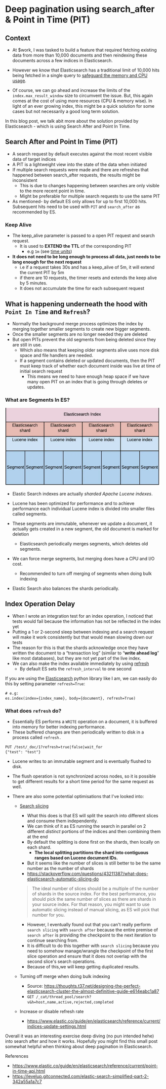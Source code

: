 # **Deep pagination using search_after & Point in Time (PIT)**


## Context
* At $work, I was tasked to build a feature that required fetching existing data from more than 10,000 documents and then reindexing these documents across a few indices in Elasticsearch.

* However we know that Elasticsearch has a traditional limit of 10,000 hits being fetched in a single query to [safeguard the memory and CPU usage](https://www.elastic.co/guide/en/elasticsearch/reference/current/paginate-search-results.html#:~:text=For%20deep%20pages%20or%20large,safeguard%20set%20by%20the%20index).

* Of course, we can go ahead and increase the limits of the `index.max_result_window` size to circumvent the issue. But, this again comes at the cost of using more resources (CPU & memory wise). In light of an ever growing index, this might be a quick solution for some cases but not necessarily a good long term solution.

In this blog post, we talk abit more about the solution provided by Elasticsearch - which is using Search After and Point In Time.


## Search After and Point In Time (PIT)
- A search request by default executes against the most recent visible data of target indices
- A PIT is a lightweight view into the state of the data when initiated
- If multiple search requests were made and there are refreshes that happened between search_after requests, the results might be inconsistent
    - This is due to changes happening between searches are only visible to the more recent point in time.
    - Might be preferable for multiple search requests to use the same PIT
- As mentioned- by default ES only allows for up to first 10,000 hits. Subsequent hits need to be used with `PIT` and `search_after` as recommended by ES.

### Keep Alive
- The keep_alive parameter is passed to a open PIT request and search request.
    - It is used to **EXTEND the TTL** of the corresponding PIT
        - e.g `1m` (see [time units](https://www.elastic.co/guide/en/elasticsearch/reference/current/api-conventions.html#time-units))
- **It does not need to be long enough to process all data, just needs to be long enough for the next request**
    - i.e if a request takes 30s and has a keep_alive of 5m, it will extend the current PIT by 5m
    - if there are 10 requests, the timer resets and extends the keep alive by 5 minutes.
    - It does not accumulate the time for each subsequent request


## What is happening underneath the hood with `Point In Time` and `Refresh`?

- Normally the background merge process optimizes the index by merging together smaller segments to create new bigger segments.
- Once the smaller segments are no longer needed they are deleted
- But open PITs prevent the old segments from being deleted since they are still in use.
    - Which also means that keeping older segments alive uses more disk space and file handlers are needed.
    - If a segment contains deleted or updated documents, then the PIT must keep track of whether each document inside was live at time of initial search request
        - This means we need to have enough heap space if we have many open PIT on an index that is going through deletes or updates.

### What are Segments In ES?
![Segments In ES](/docs/assets/segments-in-es.png)

- Elastic Search indexes are actually *sharded Apache Lucene indexes*.
- Lucene has been optimized for performance and to achieve performance each individual Lucene index is divided into smaller files called segments.
- These segments are immutable, whenever we update a document, it actually gets created in a new segment, the old document is marked for deletion
    - Elasticsearch periodically merges segments, which deletes old segments.

- We can force merge segments, but merging does have a CPU and I/O cost.
    - Recommended to turn off merging of segments when doing bulk indexing
- Elastic Search also balances the shards periodically.

## **Index Operation Delay**

- When I wrote an integration test for an index operation, I noticed that tests would fail because the information has not be reflected in the index yet
- Putting a 1 or 2-second sleep between indexing and a search request will make it work consistently but that would mean slowing down our tests
- The reason for this is that the shards acknowledge once they have written the document to a “transaction log” (similar to “**write ahead log**” like most databases), but they are not yet part of the live index.
- We can also make the index available immediately by using [refresh](https://www.elastic.co/guide/en/elasticsearch/reference/current/docs-refresh.html)
    - By default ES sets the `refresh_interval` to one second

If you are using the [Elasticsearch](https://elasticsearch-py.readthedocs.io/en/v8.11.1/index.html) python library like I am, we can easily do this by setting parameter `refresh=True`:
```
# e.g:
es.index(index={index_name}, body={document}, refresh=True)
```

### What does `refresh` do?
- Essentially ES performs a `WRITE` operation on a document, it is buffered into memory for better indexing performance.
- These buffered changes are then periodically written to disk in a process called `refresh.`

```
PUT /test/_doc/1?refresh=true|false|wait_for
{"test": "test"}
```

- Lucene writes to an immutable segment and is eventually flushed to disk.
- The flush operation is not synchronized across nodes, so it is possible to get different results for a short time period for the same request as well.

- There are also some potential optimisations that I've looked into:
    - [Search slicing](https://www.elastic.co/guide/en/elasticsearch/reference/current/point-in-time-api.html#search-slicing)
        - What this does is that ES will split the search into different slices and consume them independently.
        - We can think of it as ES running the search in parallel on 2 different *distinct* portions of the indices and then combining them at the end
        - By default the splitting is done first on the shards, then locally on each shard.
            - **The local splitting partitions the shard into contiguous ranges based on Lucene document IDs.**
        - But it seems like the number of slices is still better to be the same number as the number of shards
        - https://stackoverflow.com/questions/43211387/what-does-elasticsearch-automatic-slicing-do

        > The ideal number of slices should be a multiple of the number of shards in the source index. For the best performance, you should pick the same number of slices as there are shards in your source index. For that reason, you might want to use automatic slicing instead of manual slicing, as ES will pick that number for you.

        * However, I eventually found out that you can't really perform `search slicing` with `search after` because the entire premise of `search after` is providing the checkpoint to the next iteration to continue searching from.
        * It is difficult to do this together with `search slicing` because you need to somehow manage/wrangle the checkpoint of the first slice operation and ensure that it does not overlap with the second slice's search operations.
        * Because of this,we will keep getting duplicated results.

    - Turning off merge when doing bulk indexing
        - Source: https://thoughts.t37.net/designing-the-perfect-elasticsearch-cluster-the-almost-definitive-guide-e614eabc1a87
        - `GET /_cat/thread_pool/search?v&h=host,name,active,rejected,completed`
    - Increase or disable refresh rate
        - https://www.elastic.co/guide/en/elasticsearch/reference/current/indices-update-settings.html


Overall it was an interesting exercise deep diving (no pun intended hehe) into search after and how it works. Hopefully you might find this small post somewhat helpful when thinking about deep pagination in Elasticsearch.

References
- https://www.elastic.co/guide/en/elasticsearch/reference/current/point-in-time-api.html
- https://levelup.gitconnected.com/elastic-search-simplified-part-2-342a55a1a7c7